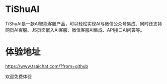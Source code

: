 # TiShuAI
TiShuAI是一款AI智能客服产品，可以轻松实现AI与微信公众号集成、同时还支持网页AI客服、JS页面嵌入AI客服、微信客服AI集成、API接口AI问答等。

# 体验地址

https://www.tsaichat.com/?from=github

欢迎免费体验

